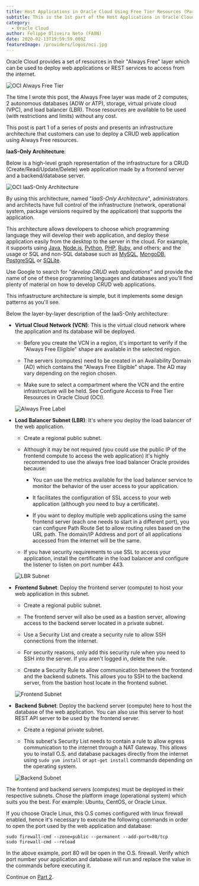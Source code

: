 ```yaml
---
title: Host Applications in Oracle Cloud Using Free Tier Resources (Part 1)
subtitle: This is the 1st part of the Host Applications in Oracle Cloud series.
category:
  - Oracle Cloud
author: Felippe Oliveira Neto (FAON)
date: 2020-02-13T19:59:59.000Z
featureImage: /providers/logos/oci.jpg
---
```

Oracle Cloud provides a set of resources in their "Always Free" layer which can be used to deploy web applications or REST services to access from the internet.

![OCI Always Free Tier](/uploads/oci/oci-always-free-tier.jpg)

The time I wrote this post, the Always Free layer was made of 2 computes, 2 autonomous databases (ADW or ATP), storage, virtual private cloud (VPC), and load balancer (LBR). Those resources are available to be used (with restrictions and limits) without any cost.

This post is part 1 of a series of posts and presents an infrastructure architecture that customers can use to deploy a CRUD web application using Always Free resources.

**IaaS-Only Architecture**:

Below is a high-level graph representation of the infrastructure for a CRUD (Create/Read/Update/Delete) web application made by a frontend server and a backend/database server.

![OCI IaaS-Only Architecture](/uploads/oci/oci-iaas-only-architecture.jpg)

By using this architecture, named "_IaaS-Only Architecture_", administrators and architects have full control of the infrastructure (network, operational system, package versions required by the application) that supports the application.

This architecture allows developers to choose which programming language they will develop their web application, and deploy these application easily from the desktop to the server in the cloud. For example, it supports using [Java](https://docs.aws.amazon.com/amazondynamodb/latest/developerguide/GettingStarted.Java.03.html), [Node.js](https://nodejs.org/), [Python](https://www.python.org/), [PHP](https://www.php.net/), [Ruby](https://www.ruby-lang.org/), and others; and the usage or SQL and non-SQL database such as [MySQL](https://www.mysql.com/), [MongoDB](https://www.mongodb.com/), [PostgreSQL](https://www.postgresql.org/) or [SQLite](https://www.sqlite.org/).

Use Google to search for "_develop CRUD web applications_" and provide the name of one of these programming languages and databases and you'll find plenty of material on how to develop CRUD web applications.

This infrastructure architecture is simple, but it implements some design patterns as you'll see.

Below the layer-by-layer description of the IaaS-Only architecture:

* **Virtual Cloud Network (VCN)**: This is the virtual cloud network where the application and its database will be deployed.

  * Before you create the VCN in a region, it's important to verify if the "Always Free Eligible" shape are available in the selected region.

  * The servers (computes) need to be created in an Availability Domain (AD) which contains the "Always Free Eligible" shape. The AD may vary depending on the region chosen.

  * Make sure to select a compartment where the VCN and the entire infrastructure will be held. See Configure Access to Free Tier Resources in Oracle Cloud (OCI).

  ![Always Free Label](/uploads/oci/oci-always-free-shape-labeled.jpg)

* **Load Balancer Subnet (LBR)**: It's where you deploy the load balancer of the web application.

  * Create a regional public subnet.

  * Although it may be not required (you could use the public IP of the frontend compute to access the web application) it's highly recommended to use the always free load balancer Oracle provides because:

    * You can use the metrics available for the load balancer service to monitor the behavior of the user access to your application.

    * It facilitates the configuration of SSL access to your web application (although you need to buy a certificate).

    * If you want to deploy multiple web applications using the same frontend server (each one needs to start in a different port), you can configure Path Route Set to allow routing rules based on the URL path. The domain/IP Address and port of all applications accessed from the internet will be the same.

  * If you have security requirements to use SSL to access your application, install the certificate in the load balancer and configure the listener to listen on port number 443.

  ![LBR Subnet](/uploads/oci/oci-lbr-subnet-details.jpg)

* **Frontend Subnet**: Deploy the frontend server (compute) to host your web application in this subnet.

  * Create a regional public subnet.

  * The frontend server will also be used as a bastion server, allowing access to the backend server located in a private subnet.

  * Use a Security List and create a security rule to allow SSH connections from the internet.

  * For security reasons, only add this security rule when you need to SSH into the server. If you aren't logged in, delete the rule.

  * Create a Security Rule to allow communication between the frontend and the backend subnets. This allows you to SSH to the backend server, from the bastion host locate in the frontend subnet.

  ![Frontend Subnet](/uploads/oci/oci-frontend-subnet-details.jpg)

* **Backend Subnet**: Deploy the backend server (compute) here to host the database of the web application. You can also use this server to host REST API server to be used by the frontend server.

  * Create a regional private subnet.

  * This subnet's Security List needs to contain a rule to allow egress communication to the internet through a NAT Gateway. This allows you to install O.S. and database packages directly from the internet using `sudo yum install` or `apt-get install` commands depending on the operating system.

  ![Backend Subnet](/uploads/oci/oci-backend-subnet-details.jpg)

The frontend and backend servers (computes) must be deployed in their respective subnets. Chose the platform image (operational system) which suits you the best. For example: Ubuntu, CentOS, or Oracle Linux.

If you choose Oracle Linux, this O.S comes configured with linux firewall enabled, hence it's necessary to execute the following commands in order to open the port used by the web application and database:

```
sudo firewall-cmd --zone=public --permanent --add-port=80/tcp
sudo firewall-cmd --reload
```

In the above example, port 80 will be open in the O.S. firewall. Verify which port number your application and database will run and replace the value in the commands before executing it.

Continue on [Part 2](/oci-host-apps-part-2).
